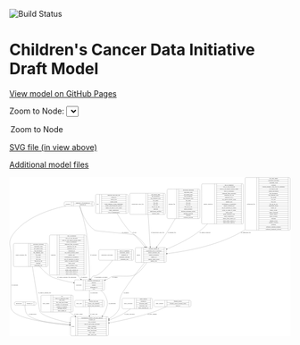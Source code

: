 <link rel='stylesheet' href="assets/style.css">
<link rel='stylesheet' href="https://unpkg.com/leaflet@1.5.1/dist/leaflet.css" integrity="sha512-xwE/Az9zrjBIphAcBb3F6JVqxf46+CDLwfLMHloNu6KEQCAWi6HcDUbeOfBIptF7tcCzusKFjFw2yuvEpDL9wQ==" crossorigin="">
<script type="text/javascript" src="https://code.jquery.com/jquery-3.2.1.min.js"></script>
<script type="text/javascript"  src="https://unpkg.com/leaflet@1.5.1/dist/leaflet.js"></script>
<script type="text/javascript" src="assets/actions.js"></script>

![Build Status](https://github.com/CBIIT/ccdi-model/actions/workflows/model-test-and-deploy.yml/badge.svg)

# Children's Cancer Data Initiative Draft Model

[View model on GitHub Pages](https://cbiit.github.io/ccdi-model/)



Zoom to Node: <select id="node_select">
  <option value="">Zoom to Node</option>
</select>
<div id="model"></div>

<p>
<a href="./model-desc/ccdi-model.svg">SVG file (in view above)</a>
<p>
<a href="./model-desc">Additional model files</a>
<div id='graph' style='display:off;'>
<svg width="3071pt" height="1735pt"
 viewBox="0.00 0.00 3070.68 1735.00" xmlns="http://www.w3.org/2000/svg" xmlns:xlink="http://www.w3.org/1999/xlink">
<g id="graph0" class="graph" transform="scale(1 1) rotate(0) translate(4 1731)">
<title>Perl</title>
<polygon fill="#ffffff" stroke="transparent" points="-4,4 -4,-1731 3066.6823,-1731 3066.6823,4 -4,4"/>
<!-- study -->
<g id="node1" class="node">
<title>study</title>
<path fill="none" stroke="#000000" d="M675.1823,-.5C675.1823,-.5 1065.1823,-.5 1065.1823,-.5 1071.1823,-.5 1077.1823,-6.5 1077.1823,-12.5 1077.1823,-12.5 1077.1823,-195.5 1077.1823,-195.5 1077.1823,-201.5 1071.1823,-207.5 1065.1823,-207.5 1065.1823,-207.5 675.1823,-207.5 675.1823,-207.5 669.1823,-207.5 663.1823,-201.5 663.1823,-195.5 663.1823,-195.5 663.1823,-12.5 663.1823,-12.5 663.1823,-6.5 669.1823,-.5 675.1823,-.5"/>
<text text-anchor="middle" x="691.1823" y="-100.3" font-family="Times,serif" font-size="14.00" fill="#000000">study</text>
<polyline fill="none" stroke="#000000" points="719.1823,-.5 719.1823,-207.5 "/>
<text text-anchor="middle" x="729.6823" y="-100.3" font-family="Times,serif" font-size="14.00" fill="#000000"> </text>
<polyline fill="none" stroke="#000000" points="740.1823,-.5 740.1823,-207.5 "/>
<text text-anchor="middle" x="898.1823" y="-192.3" font-family="Times,serif" font-size="14.00" fill="#000000">experimental_strategy_and_data_subtype</text>
<polyline fill="none" stroke="#000000" points="740.1823,-184.5 1056.1823,-184.5 "/>
<text text-anchor="middle" x="898.1823" y="-169.3" font-family="Times,serif" font-size="14.00" fill="#000000">external_url</text>
<polyline fill="none" stroke="#000000" points="740.1823,-161.5 1056.1823,-161.5 "/>
<text text-anchor="middle" x="898.1823" y="-146.3" font-family="Times,serif" font-size="14.00" fill="#000000">phs_accession</text>
<polyline fill="none" stroke="#000000" points="740.1823,-138.5 1056.1823,-138.5 "/>
<text text-anchor="middle" x="898.1823" y="-123.3" font-family="Times,serif" font-size="14.00" fill="#000000">size_of_data_being_uploaded</text>
<polyline fill="none" stroke="#000000" points="740.1823,-115.5 1056.1823,-115.5 "/>
<text text-anchor="middle" x="898.1823" y="-100.3" font-family="Times,serif" font-size="14.00" fill="#000000">study_acronym</text>
<polyline fill="none" stroke="#000000" points="740.1823,-92.5 1056.1823,-92.5 "/>
<text text-anchor="middle" x="898.1823" y="-77.3" font-family="Times,serif" font-size="14.00" fill="#000000">study_data_types</text>
<polyline fill="none" stroke="#000000" points="740.1823,-69.5 1056.1823,-69.5 "/>
<text text-anchor="middle" x="898.1823" y="-54.3" font-family="Times,serif" font-size="14.00" fill="#000000">study_description</text>
<polyline fill="none" stroke="#000000" points="740.1823,-46.5 1056.1823,-46.5 "/>
<text text-anchor="middle" x="898.1823" y="-31.3" font-family="Times,serif" font-size="14.00" fill="#000000">study_name</text>
<polyline fill="none" stroke="#000000" points="740.1823,-23.5 1056.1823,-23.5 "/>
<text text-anchor="middle" x="898.1823" y="-8.3" font-family="Times,serif" font-size="14.00" fill="#000000">study_short_title</text>
<polyline fill="none" stroke="#000000" points="1056.1823,-.5 1056.1823,-207.5 "/>
<text text-anchor="middle" x="1066.6823" y="-100.3" font-family="Times,serif" font-size="14.00" fill="#000000"> </text>
</g>
<!-- sample_diagnosis -->
<g id="node2" class="node">
<title>sample_diagnosis</title>
<path fill="none" stroke="#000000" d="M2106.6823,-1220.5C2106.6823,-1220.5 2539.6823,-1220.5 2539.6823,-1220.5 2545.6823,-1220.5 2551.6823,-1226.5 2551.6823,-1232.5 2551.6823,-1232.5 2551.6823,-1645.5 2551.6823,-1645.5 2551.6823,-1651.5 2545.6823,-1657.5 2539.6823,-1657.5 2539.6823,-1657.5 2106.6823,-1657.5 2106.6823,-1657.5 2100.6823,-1657.5 2094.6823,-1651.5 2094.6823,-1645.5 2094.6823,-1645.5 2094.6823,-1232.5 2094.6823,-1232.5 2094.6823,-1226.5 2100.6823,-1220.5 2106.6823,-1220.5"/>
<text text-anchor="middle" x="2166.1823" y="-1435.3" font-family="Times,serif" font-size="14.00" fill="#000000">sample_diagnosis</text>
<polyline fill="none" stroke="#000000" points="2237.6823,-1220.5 2237.6823,-1657.5 "/>
<text text-anchor="middle" x="2248.1823" y="-1435.3" font-family="Times,serif" font-size="14.00" fill="#000000"> </text>
<polyline fill="none" stroke="#000000" points="2258.6823,-1220.5 2258.6823,-1657.5 "/>
<text text-anchor="middle" x="2394.6823" y="-1642.3" font-family="Times,serif" font-size="14.00" fill="#000000">age_at_diagnosis</text>
<polyline fill="none" stroke="#000000" points="2258.6823,-1634.5 2530.6823,-1634.5 "/>
<text text-anchor="middle" x="2394.6823" y="-1619.3" font-family="Times,serif" font-size="14.00" fill="#000000">days_to_last_followup</text>
<polyline fill="none" stroke="#000000" points="2258.6823,-1611.5 2530.6823,-1611.5 "/>
<text text-anchor="middle" x="2394.6823" y="-1596.3" font-family="Times,serif" font-size="14.00" fill="#000000">days_to_last_known_disease_status</text>
<polyline fill="none" stroke="#000000" points="2258.6823,-1588.5 2530.6823,-1588.5 "/>
<text text-anchor="middle" x="2394.6823" y="-1573.3" font-family="Times,serif" font-size="14.00" fill="#000000">days_to_recurrence</text>
<polyline fill="none" stroke="#000000" points="2258.6823,-1565.5 2530.6823,-1565.5 "/>
<text text-anchor="middle" x="2394.6823" y="-1550.3" font-family="Times,serif" font-size="14.00" fill="#000000">diagnosis_finer_resolution</text>
<polyline fill="none" stroke="#000000" points="2258.6823,-1542.5 2530.6823,-1542.5 "/>
<text text-anchor="middle" x="2394.6823" y="-1527.3" font-family="Times,serif" font-size="14.00" fill="#000000">diagnosis_icd_cm</text>
<polyline fill="none" stroke="#000000" points="2258.6823,-1519.5 2530.6823,-1519.5 "/>
<text text-anchor="middle" x="2394.6823" y="-1504.3" font-family="Times,serif" font-size="14.00" fill="#000000">diagnosis_icd_o</text>
<polyline fill="none" stroke="#000000" points="2258.6823,-1496.5 2530.6823,-1496.5 "/>
<text text-anchor="middle" x="2394.6823" y="-1481.3" font-family="Times,serif" font-size="14.00" fill="#000000">last_known_disease_status</text>
<polyline fill="none" stroke="#000000" points="2258.6823,-1473.5 2530.6823,-1473.5 "/>
<text text-anchor="middle" x="2394.6823" y="-1458.3" font-family="Times,serif" font-size="14.00" fill="#000000">primary_site</text>
<polyline fill="none" stroke="#000000" points="2258.6823,-1450.5 2530.6823,-1450.5 "/>
<text text-anchor="middle" x="2394.6823" y="-1435.3" font-family="Times,serif" font-size="14.00" fill="#000000">progression_or_recurrence</text>
<polyline fill="none" stroke="#000000" points="2258.6823,-1427.5 2530.6823,-1427.5 "/>
<text text-anchor="middle" x="2394.6823" y="-1412.3" font-family="Times,serif" font-size="14.00" fill="#000000">sample_diagnosis_id</text>
<polyline fill="none" stroke="#000000" points="2258.6823,-1404.5 2530.6823,-1404.5 "/>
<text text-anchor="middle" x="2394.6823" y="-1389.3" font-family="Times,serif" font-size="14.00" fill="#000000">site_of_resection_or_biopsy</text>
<polyline fill="none" stroke="#000000" points="2258.6823,-1381.5 2530.6823,-1381.5 "/>
<text text-anchor="middle" x="2394.6823" y="-1366.3" font-family="Times,serif" font-size="14.00" fill="#000000">tissue_or_organ_of_origin</text>
<polyline fill="none" stroke="#000000" points="2258.6823,-1358.5 2530.6823,-1358.5 "/>
<text text-anchor="middle" x="2394.6823" y="-1343.3" font-family="Times,serif" font-size="14.00" fill="#000000">tumor_grade</text>
<polyline fill="none" stroke="#000000" points="2258.6823,-1335.5 2530.6823,-1335.5 "/>
<text text-anchor="middle" x="2394.6823" y="-1320.3" font-family="Times,serif" font-size="14.00" fill="#000000">tumor_incidence_type</text>
<polyline fill="none" stroke="#000000" points="2258.6823,-1312.5 2530.6823,-1312.5 "/>
<text text-anchor="middle" x="2394.6823" y="-1297.3" font-family="Times,serif" font-size="14.00" fill="#000000">tumor_morphology</text>
<polyline fill="none" stroke="#000000" points="2258.6823,-1289.5 2530.6823,-1289.5 "/>
<text text-anchor="middle" x="2394.6823" y="-1274.3" font-family="Times,serif" font-size="14.00" fill="#000000">tumor_stage_clinical_m</text>
<polyline fill="none" stroke="#000000" points="2258.6823,-1266.5 2530.6823,-1266.5 "/>
<text text-anchor="middle" x="2394.6823" y="-1251.3" font-family="Times,serif" font-size="14.00" fill="#000000">tumor_stage_clinical_n</text>
<polyline fill="none" stroke="#000000" points="2258.6823,-1243.5 2530.6823,-1243.5 "/>
<text text-anchor="middle" x="2394.6823" y="-1228.3" font-family="Times,serif" font-size="14.00" fill="#000000">tumor_stage_clinical_t</text>
<polyline fill="none" stroke="#000000" points="2530.6823,-1220.5 2530.6823,-1657.5 "/>
<text text-anchor="middle" x="2541.1823" y="-1435.3" font-family="Times,serif" font-size="14.00" fill="#000000"> </text>
</g>
<!-- sample -->
<g id="node12" class="node">
<title>sample</title>
<path fill="none" stroke="#000000" d="M1382.1823,-800.5C1382.1823,-800.5 1696.1823,-800.5 1696.1823,-800.5 1702.1823,-800.5 1708.1823,-806.5 1708.1823,-812.5 1708.1823,-812.5 1708.1823,-949.5 1708.1823,-949.5 1708.1823,-955.5 1702.1823,-961.5 1696.1823,-961.5 1696.1823,-961.5 1382.1823,-961.5 1382.1823,-961.5 1376.1823,-961.5 1370.1823,-955.5 1370.1823,-949.5 1370.1823,-949.5 1370.1823,-812.5 1370.1823,-812.5 1370.1823,-806.5 1376.1823,-800.5 1382.1823,-800.5"/>
<text text-anchor="middle" x="1404.1823" y="-877.3" font-family="Times,serif" font-size="14.00" fill="#000000">sample</text>
<polyline fill="none" stroke="#000000" points="1438.1823,-800.5 1438.1823,-961.5 "/>
<text text-anchor="middle" x="1448.6823" y="-877.3" font-family="Times,serif" font-size="14.00" fill="#000000"> </text>
<polyline fill="none" stroke="#000000" points="1459.1823,-800.5 1459.1823,-961.5 "/>
<text text-anchor="middle" x="1573.1823" y="-946.3" font-family="Times,serif" font-size="14.00" fill="#000000">alternate_sample_id</text>
<polyline fill="none" stroke="#000000" points="1459.1823,-938.5 1687.1823,-938.5 "/>
<text text-anchor="middle" x="1573.1823" y="-923.3" font-family="Times,serif" font-size="14.00" fill="#000000">participant_age_at_collection</text>
<polyline fill="none" stroke="#000000" points="1459.1823,-915.5 1687.1823,-915.5 "/>
<text text-anchor="middle" x="1573.1823" y="-900.3" font-family="Times,serif" font-size="14.00" fill="#000000">sample_anatomic_site</text>
<polyline fill="none" stroke="#000000" points="1459.1823,-892.5 1687.1823,-892.5 "/>
<text text-anchor="middle" x="1573.1823" y="-877.3" font-family="Times,serif" font-size="14.00" fill="#000000">sample_description</text>
<polyline fill="none" stroke="#000000" points="1459.1823,-869.5 1687.1823,-869.5 "/>
<text text-anchor="middle" x="1573.1823" y="-854.3" font-family="Times,serif" font-size="14.00" fill="#000000">sample_id</text>
<polyline fill="none" stroke="#000000" points="1459.1823,-846.5 1687.1823,-846.5 "/>
<text text-anchor="middle" x="1573.1823" y="-831.3" font-family="Times,serif" font-size="14.00" fill="#000000">sample_tumor_status</text>
<polyline fill="none" stroke="#000000" points="1459.1823,-823.5 1687.1823,-823.5 "/>
<text text-anchor="middle" x="1573.1823" y="-808.3" font-family="Times,serif" font-size="14.00" fill="#000000">sample_type</text>
<polyline fill="none" stroke="#000000" points="1687.1823,-800.5 1687.1823,-961.5 "/>
<text text-anchor="middle" x="1697.6823" y="-877.3" font-family="Times,serif" font-size="14.00" fill="#000000"> </text>
</g>
<!-- sample_diagnosis&#45;&gt;sample -->
<g id="edge2" class="edge">
<title>sample_diagnosis&#45;&gt;sample</title>
<path fill="none" stroke="#000000" d="M2159.649,-1220.2404C2136.165,-1195.3181 2111.1175,-1171.5349 2085.1823,-1151 1974.2013,-1063.1278 1829.9953,-993.328 1717.6555,-946.7268"/>
<polygon fill="#000000" stroke="#000000" points="1718.8372,-943.4282 1708.258,-942.8517 1716.1686,-949.8996 1718.8372,-943.4282"/>
<text text-anchor="middle" x="2132.1823" y="-1121.8" font-family="Times,serif" font-size="14.00" fill="#000000">of_sample_diagnosis</text>
</g>
<!-- sequencing_file -->
<g id="node3" class="node">
<title>sequencing_file</title>
<path fill="none" stroke="#000000" d="M2581.6823,-1151.5C2581.6823,-1151.5 3050.6823,-1151.5 3050.6823,-1151.5 3056.6823,-1151.5 3062.6823,-1157.5 3062.6823,-1163.5 3062.6823,-1163.5 3062.6823,-1714.5 3062.6823,-1714.5 3062.6823,-1720.5 3056.6823,-1726.5 3050.6823,-1726.5 3050.6823,-1726.5 2581.6823,-1726.5 2581.6823,-1726.5 2575.6823,-1726.5 2569.6823,-1720.5 2569.6823,-1714.5 2569.6823,-1714.5 2569.6823,-1163.5 2569.6823,-1163.5 2569.6823,-1157.5 2575.6823,-1151.5 2581.6823,-1151.5"/>
<text text-anchor="middle" x="2633.6823" y="-1435.3" font-family="Times,serif" font-size="14.00" fill="#000000">sequencing_file</text>
<polyline fill="none" stroke="#000000" points="2697.6823,-1151.5 2697.6823,-1726.5 "/>
<text text-anchor="middle" x="2708.1823" y="-1435.3" font-family="Times,serif" font-size="14.00" fill="#000000"> </text>
<polyline fill="none" stroke="#000000" points="2718.6823,-1151.5 2718.6823,-1726.5 "/>
<text text-anchor="middle" x="2880.1823" y="-1711.3" font-family="Times,serif" font-size="14.00" fill="#000000">avg_read_length</text>
<polyline fill="none" stroke="#000000" points="2718.6823,-1703.5 3041.6823,-1703.5 "/>
<text text-anchor="middle" x="2880.1823" y="-1688.3" font-family="Times,serif" font-size="14.00" fill="#000000">checksum_algorithm</text>
<polyline fill="none" stroke="#000000" points="2718.6823,-1680.5 3041.6823,-1680.5 "/>
<text text-anchor="middle" x="2880.1823" y="-1665.3" font-family="Times,serif" font-size="14.00" fill="#000000">checksum_value</text>
<polyline fill="none" stroke="#000000" points="2718.6823,-1657.5 3041.6823,-1657.5 "/>
<text text-anchor="middle" x="2880.1823" y="-1642.3" font-family="Times,serif" font-size="14.00" fill="#000000">coverage</text>
<polyline fill="none" stroke="#000000" points="2718.6823,-1634.5 3041.6823,-1634.5 "/>
<text text-anchor="middle" x="2880.1823" y="-1619.3" font-family="Times,serif" font-size="14.00" fill="#000000">custom_assembly_fasta_file_for_alignment</text>
<polyline fill="none" stroke="#000000" points="2718.6823,-1611.5 3041.6823,-1611.5 "/>
<text text-anchor="middle" x="2880.1823" y="-1596.3" font-family="Times,serif" font-size="14.00" fill="#000000">dcf_indexd_guid</text>
<polyline fill="none" stroke="#000000" points="2718.6823,-1588.5 3041.6823,-1588.5 "/>
<text text-anchor="middle" x="2880.1823" y="-1573.3" font-family="Times,serif" font-size="14.00" fill="#000000">design_description</text>
<polyline fill="none" stroke="#000000" points="2718.6823,-1565.5 3041.6823,-1565.5 "/>
<text text-anchor="middle" x="2880.1823" y="-1550.3" font-family="Times,serif" font-size="14.00" fill="#000000">file_description</text>
<polyline fill="none" stroke="#000000" points="2718.6823,-1542.5 3041.6823,-1542.5 "/>
<text text-anchor="middle" x="2880.1823" y="-1527.3" font-family="Times,serif" font-size="14.00" fill="#000000">file_mapping_level</text>
<polyline fill="none" stroke="#000000" points="2718.6823,-1519.5 3041.6823,-1519.5 "/>
<text text-anchor="middle" x="2880.1823" y="-1504.3" font-family="Times,serif" font-size="14.00" fill="#000000">file_name</text>
<polyline fill="none" stroke="#000000" points="2718.6823,-1496.5 3041.6823,-1496.5 "/>
<text text-anchor="middle" x="2880.1823" y="-1481.3" font-family="Times,serif" font-size="14.00" fill="#000000">file_size</text>
<polyline fill="none" stroke="#000000" points="2718.6823,-1473.5 3041.6823,-1473.5 "/>
<text text-anchor="middle" x="2880.1823" y="-1458.3" font-family="Times,serif" font-size="14.00" fill="#000000">file_type</text>
<polyline fill="none" stroke="#000000" points="2718.6823,-1450.5 3041.6823,-1450.5 "/>
<text text-anchor="middle" x="2880.1823" y="-1435.3" font-family="Times,serif" font-size="14.00" fill="#000000">file_url_in_cds</text>
<polyline fill="none" stroke="#000000" points="2718.6823,-1427.5 3041.6823,-1427.5 "/>
<text text-anchor="middle" x="2880.1823" y="-1412.3" font-family="Times,serif" font-size="14.00" fill="#000000">instrument_model</text>
<polyline fill="none" stroke="#000000" points="2718.6823,-1404.5 3041.6823,-1404.5 "/>
<text text-anchor="middle" x="2880.1823" y="-1389.3" font-family="Times,serif" font-size="14.00" fill="#000000">library_id</text>
<polyline fill="none" stroke="#000000" points="2718.6823,-1381.5 3041.6823,-1381.5 "/>
<text text-anchor="middle" x="2880.1823" y="-1366.3" font-family="Times,serif" font-size="14.00" fill="#000000">library_layout</text>
<polyline fill="none" stroke="#000000" points="2718.6823,-1358.5 3041.6823,-1358.5 "/>
<text text-anchor="middle" x="2880.1823" y="-1343.3" font-family="Times,serif" font-size="14.00" fill="#000000">library_selection</text>
<polyline fill="none" stroke="#000000" points="2718.6823,-1335.5 3041.6823,-1335.5 "/>
<text text-anchor="middle" x="2880.1823" y="-1320.3" font-family="Times,serif" font-size="14.00" fill="#000000">library_source</text>
<polyline fill="none" stroke="#000000" points="2718.6823,-1312.5 3041.6823,-1312.5 "/>
<text text-anchor="middle" x="2880.1823" y="-1297.3" font-family="Times,serif" font-size="14.00" fill="#000000">library_strategy</text>
<polyline fill="none" stroke="#000000" points="2718.6823,-1289.5 3041.6823,-1289.5 "/>
<text text-anchor="middle" x="2880.1823" y="-1274.3" font-family="Times,serif" font-size="14.00" fill="#000000">md5sum</text>
<polyline fill="none" stroke="#000000" points="2718.6823,-1266.5 3041.6823,-1266.5 "/>
<text text-anchor="middle" x="2880.1823" y="-1251.3" font-family="Times,serif" font-size="14.00" fill="#000000">number_of_bp</text>
<polyline fill="none" stroke="#000000" points="2718.6823,-1243.5 3041.6823,-1243.5 "/>
<text text-anchor="middle" x="2880.1823" y="-1228.3" font-family="Times,serif" font-size="14.00" fill="#000000">number_of_reads</text>
<polyline fill="none" stroke="#000000" points="2718.6823,-1220.5 3041.6823,-1220.5 "/>
<text text-anchor="middle" x="2880.1823" y="-1205.3" font-family="Times,serif" font-size="14.00" fill="#000000">platform</text>
<polyline fill="none" stroke="#000000" points="2718.6823,-1197.5 3041.6823,-1197.5 "/>
<text text-anchor="middle" x="2880.1823" y="-1182.3" font-family="Times,serif" font-size="14.00" fill="#000000">reference_genome_assembly</text>
<polyline fill="none" stroke="#000000" points="2718.6823,-1174.5 3041.6823,-1174.5 "/>
<text text-anchor="middle" x="2880.1823" y="-1159.3" font-family="Times,serif" font-size="14.00" fill="#000000">sequence_alignment_software</text>
<polyline fill="none" stroke="#000000" points="3041.6823,-1151.5 3041.6823,-1726.5 "/>
<text text-anchor="middle" x="3052.1823" y="-1435.3" font-family="Times,serif" font-size="14.00" fill="#000000"> </text>
</g>
<!-- sequencing_file&#45;&gt;sample -->
<g id="edge5" class="edge">
<title>sequencing_file&#45;&gt;sample</title>
<path fill="none" stroke="#000000" d="M2569.669,-1156.3767C2566.8543,-1154.5446 2564.0252,-1152.7516 2561.1823,-1151 2295.8744,-987.5371 1932.8782,-922.1331 1718.5134,-896.6212"/>
<polygon fill="#000000" stroke="#000000" points="1718.7588,-893.1261 1708.4189,-895.4363 1717.9426,-900.0783 1718.7588,-893.1261"/>
<text text-anchor="middle" x="2577.6823" y="-1121.8" font-family="Times,serif" font-size="14.00" fill="#000000">of_sequencing_file</text>
</g>
<!-- diagnosis -->
<g id="node4" class="node">
<title>diagnosis</title>
<path fill="none" stroke="#000000" d="M446.1823,-662.5C446.1823,-662.5 820.1823,-662.5 820.1823,-662.5 826.1823,-662.5 832.1823,-668.5 832.1823,-674.5 832.1823,-674.5 832.1823,-1087.5 832.1823,-1087.5 832.1823,-1093.5 826.1823,-1099.5 820.1823,-1099.5 820.1823,-1099.5 446.1823,-1099.5 446.1823,-1099.5 440.1823,-1099.5 434.1823,-1093.5 434.1823,-1087.5 434.1823,-1087.5 434.1823,-674.5 434.1823,-674.5 434.1823,-668.5 440.1823,-662.5 446.1823,-662.5"/>
<text text-anchor="middle" x="476.1823" y="-877.3" font-family="Times,serif" font-size="14.00" fill="#000000">diagnosis</text>
<polyline fill="none" stroke="#000000" points="518.1823,-662.5 518.1823,-1099.5 "/>
<text text-anchor="middle" x="528.6823" y="-877.3" font-family="Times,serif" font-size="14.00" fill="#000000"> </text>
<polyline fill="none" stroke="#000000" points="539.1823,-662.5 539.1823,-1099.5 "/>
<text text-anchor="middle" x="675.1823" y="-1084.3" font-family="Times,serif" font-size="14.00" fill="#000000">age_at_diagnosis</text>
<polyline fill="none" stroke="#000000" points="539.1823,-1076.5 811.1823,-1076.5 "/>
<text text-anchor="middle" x="675.1823" y="-1061.3" font-family="Times,serif" font-size="14.00" fill="#000000">days_to_last_followup</text>
<polyline fill="none" stroke="#000000" points="539.1823,-1053.5 811.1823,-1053.5 "/>
<text text-anchor="middle" x="675.1823" y="-1038.3" font-family="Times,serif" font-size="14.00" fill="#000000">days_to_last_known_disease_status</text>
<polyline fill="none" stroke="#000000" points="539.1823,-1030.5 811.1823,-1030.5 "/>
<text text-anchor="middle" x="675.1823" y="-1015.3" font-family="Times,serif" font-size="14.00" fill="#000000">days_to_recurrence</text>
<polyline fill="none" stroke="#000000" points="539.1823,-1007.5 811.1823,-1007.5 "/>
<text text-anchor="middle" x="675.1823" y="-992.3" font-family="Times,serif" font-size="14.00" fill="#000000">diagnosis_finer_resolution</text>
<polyline fill="none" stroke="#000000" points="539.1823,-984.5 811.1823,-984.5 "/>
<text text-anchor="middle" x="675.1823" y="-969.3" font-family="Times,serif" font-size="14.00" fill="#000000">diagnosis_icd_cm</text>
<polyline fill="none" stroke="#000000" points="539.1823,-961.5 811.1823,-961.5 "/>
<text text-anchor="middle" x="675.1823" y="-946.3" font-family="Times,serif" font-size="14.00" fill="#000000">diagnosis_icd_o</text>
<polyline fill="none" stroke="#000000" points="539.1823,-938.5 811.1823,-938.5 "/>
<text text-anchor="middle" x="675.1823" y="-923.3" font-family="Times,serif" font-size="14.00" fill="#000000">diagnosis_id</text>
<polyline fill="none" stroke="#000000" points="539.1823,-915.5 811.1823,-915.5 "/>
<text text-anchor="middle" x="675.1823" y="-900.3" font-family="Times,serif" font-size="14.00" fill="#000000">last_known_disease_status</text>
<polyline fill="none" stroke="#000000" points="539.1823,-892.5 811.1823,-892.5 "/>
<text text-anchor="middle" x="675.1823" y="-877.3" font-family="Times,serif" font-size="14.00" fill="#000000">primary_site</text>
<polyline fill="none" stroke="#000000" points="539.1823,-869.5 811.1823,-869.5 "/>
<text text-anchor="middle" x="675.1823" y="-854.3" font-family="Times,serif" font-size="14.00" fill="#000000">progression_or_recurrence</text>
<polyline fill="none" stroke="#000000" points="539.1823,-846.5 811.1823,-846.5 "/>
<text text-anchor="middle" x="675.1823" y="-831.3" font-family="Times,serif" font-size="14.00" fill="#000000">site_of_resection_or_biopsy</text>
<polyline fill="none" stroke="#000000" points="539.1823,-823.5 811.1823,-823.5 "/>
<text text-anchor="middle" x="675.1823" y="-808.3" font-family="Times,serif" font-size="14.00" fill="#000000">tissue_or_organ_of_origin</text>
<polyline fill="none" stroke="#000000" points="539.1823,-800.5 811.1823,-800.5 "/>
<text text-anchor="middle" x="675.1823" y="-785.3" font-family="Times,serif" font-size="14.00" fill="#000000">tumor_grade</text>
<polyline fill="none" stroke="#000000" points="539.1823,-777.5 811.1823,-777.5 "/>
<text text-anchor="middle" x="675.1823" y="-762.3" font-family="Times,serif" font-size="14.00" fill="#000000">tumor_incidence_type</text>
<polyline fill="none" stroke="#000000" points="539.1823,-754.5 811.1823,-754.5 "/>
<text text-anchor="middle" x="675.1823" y="-739.3" font-family="Times,serif" font-size="14.00" fill="#000000">tumor_morphology</text>
<polyline fill="none" stroke="#000000" points="539.1823,-731.5 811.1823,-731.5 "/>
<text text-anchor="middle" x="675.1823" y="-716.3" font-family="Times,serif" font-size="14.00" fill="#000000">tumor_stage_clinical_m</text>
<polyline fill="none" stroke="#000000" points="539.1823,-708.5 811.1823,-708.5 "/>
<text text-anchor="middle" x="675.1823" y="-693.3" font-family="Times,serif" font-size="14.00" fill="#000000">tumor_stage_clinical_n</text>
<polyline fill="none" stroke="#000000" points="539.1823,-685.5 811.1823,-685.5 "/>
<text text-anchor="middle" x="675.1823" y="-670.3" font-family="Times,serif" font-size="14.00" fill="#000000">tumor_stage_clinical_t</text>
<polyline fill="none" stroke="#000000" points="811.1823,-662.5 811.1823,-1099.5 "/>
<text text-anchor="middle" x="821.6823" y="-877.3" font-family="Times,serif" font-size="14.00" fill="#000000"> </text>
</g>
<!-- participant -->
<g id="node11" class="node">
<title>participant</title>
<path fill="none" stroke="#000000" d="M718.1823,-495.5C718.1823,-495.5 1022.1823,-495.5 1022.1823,-495.5 1028.1823,-495.5 1034.1823,-501.5 1034.1823,-507.5 1034.1823,-507.5 1034.1823,-598.5 1034.1823,-598.5 1034.1823,-604.5 1028.1823,-610.5 1022.1823,-610.5 1022.1823,-610.5 718.1823,-610.5 718.1823,-610.5 712.1823,-610.5 706.1823,-604.5 706.1823,-598.5 706.1823,-598.5 706.1823,-507.5 706.1823,-507.5 706.1823,-501.5 712.1823,-495.5 718.1823,-495.5"/>
<text text-anchor="middle" x="754.1823" y="-549.3" font-family="Times,serif" font-size="14.00" fill="#000000">participant</text>
<polyline fill="none" stroke="#000000" points="802.1823,-495.5 802.1823,-610.5 "/>
<text text-anchor="middle" x="812.6823" y="-549.3" font-family="Times,serif" font-size="14.00" fill="#000000"> </text>
<polyline fill="none" stroke="#000000" points="823.1823,-495.5 823.1823,-610.5 "/>
<text text-anchor="middle" x="918.1823" y="-595.3" font-family="Times,serif" font-size="14.00" fill="#000000">alternate_participant_id</text>
<polyline fill="none" stroke="#000000" points="823.1823,-587.5 1013.1823,-587.5 "/>
<text text-anchor="middle" x="918.1823" y="-572.3" font-family="Times,serif" font-size="14.00" fill="#000000">ethnicity</text>
<polyline fill="none" stroke="#000000" points="823.1823,-564.5 1013.1823,-564.5 "/>
<text text-anchor="middle" x="918.1823" y="-549.3" font-family="Times,serif" font-size="14.00" fill="#000000">gender</text>
<polyline fill="none" stroke="#000000" points="823.1823,-541.5 1013.1823,-541.5 "/>
<text text-anchor="middle" x="918.1823" y="-526.3" font-family="Times,serif" font-size="14.00" fill="#000000">participant_id</text>
<polyline fill="none" stroke="#000000" points="823.1823,-518.5 1013.1823,-518.5 "/>
<text text-anchor="middle" x="918.1823" y="-503.3" font-family="Times,serif" font-size="14.00" fill="#000000">race</text>
<polyline fill="none" stroke="#000000" points="1013.1823,-495.5 1013.1823,-610.5 "/>
<text text-anchor="middle" x="1023.6823" y="-549.3" font-family="Times,serif" font-size="14.00" fill="#000000"> </text>
</g>
<!-- diagnosis&#45;&gt;participant -->
<g id="edge21" class="edge">
<title>diagnosis&#45;&gt;participant</title>
<path fill="none" stroke="#000000" d="M739.2557,-662.2675C747.4836,-650.6405 756.1327,-639.4566 765.1823,-629 768.5475,-625.1116 772.1485,-621.3119 775.9165,-617.6159"/>
<polygon fill="#000000" stroke="#000000" points="778.4531,-620.0353 783.3502,-610.6402 773.6631,-614.9308 778.4531,-620.0353"/>
<text text-anchor="middle" x="809.6823" y="-632.8" font-family="Times,serif" font-size="14.00" fill="#000000">of_diagnosis</text>
</g>
<!-- pdx -->
<g id="node5" class="node">
<title>pdx</title>
<path fill="none" stroke="#000000" d="M949.6823,-1335.5C949.6823,-1335.5 1278.6823,-1335.5 1278.6823,-1335.5 1284.6823,-1335.5 1290.6823,-1341.5 1290.6823,-1347.5 1290.6823,-1347.5 1290.6823,-1530.5 1290.6823,-1530.5 1290.6823,-1536.5 1284.6823,-1542.5 1278.6823,-1542.5 1278.6823,-1542.5 949.6823,-1542.5 949.6823,-1542.5 943.6823,-1542.5 937.6823,-1536.5 937.6823,-1530.5 937.6823,-1530.5 937.6823,-1347.5 937.6823,-1347.5 937.6823,-1341.5 943.6823,-1335.5 949.6823,-1335.5"/>
<text text-anchor="middle" x="959.1823" y="-1435.3" font-family="Times,serif" font-size="14.00" fill="#000000">pdx</text>
<polyline fill="none" stroke="#000000" points="980.6823,-1335.5 980.6823,-1542.5 "/>
<text text-anchor="middle" x="991.1823" y="-1435.3" font-family="Times,serif" font-size="14.00" fill="#000000"> </text>
<polyline fill="none" stroke="#000000" points="1001.6823,-1335.5 1001.6823,-1542.5 "/>
<text text-anchor="middle" x="1135.6823" y="-1527.3" font-family="Times,serif" font-size="14.00" fill="#000000">injection_type_and_site</text>
<polyline fill="none" stroke="#000000" points="1001.6823,-1519.5 1269.6823,-1519.5 "/>
<text text-anchor="middle" x="1135.6823" y="-1504.3" font-family="Times,serif" font-size="14.00" fill="#000000">model_id</text>
<polyline fill="none" stroke="#000000" points="1001.6823,-1496.5 1269.6823,-1496.5 "/>
<text text-anchor="middle" x="1135.6823" y="-1481.3" font-family="Times,serif" font-size="14.00" fill="#000000">model_type</text>
<polyline fill="none" stroke="#000000" points="1001.6823,-1473.5 1269.6823,-1473.5 "/>
<text text-anchor="middle" x="1135.6823" y="-1458.3" font-family="Times,serif" font-size="14.00" fill="#000000">mouse_strain</text>
<polyline fill="none" stroke="#000000" points="1001.6823,-1450.5 1269.6823,-1450.5 "/>
<text text-anchor="middle" x="1135.6823" y="-1435.3" font-family="Times,serif" font-size="14.00" fill="#000000">strain_immune_system_humanized</text>
<polyline fill="none" stroke="#000000" points="1001.6823,-1427.5 1269.6823,-1427.5 "/>
<text text-anchor="middle" x="1135.6823" y="-1412.3" font-family="Times,serif" font-size="14.00" fill="#000000">tumor_characterization_method</text>
<polyline fill="none" stroke="#000000" points="1001.6823,-1404.5 1269.6823,-1404.5 "/>
<text text-anchor="middle" x="1135.6823" y="-1389.3" font-family="Times,serif" font-size="14.00" fill="#000000">tumor_not_mus_or_ebv_origin</text>
<polyline fill="none" stroke="#000000" points="1001.6823,-1381.5 1269.6823,-1381.5 "/>
<text text-anchor="middle" x="1135.6823" y="-1366.3" font-family="Times,serif" font-size="14.00" fill="#000000">tumor_preparation</text>
<polyline fill="none" stroke="#000000" points="1001.6823,-1358.5 1269.6823,-1358.5 "/>
<text text-anchor="middle" x="1135.6823" y="-1343.3" font-family="Times,serif" font-size="14.00" fill="#000000">type_of_humanization</text>
<polyline fill="none" stroke="#000000" points="1269.6823,-1335.5 1269.6823,-1542.5 "/>
<text text-anchor="middle" x="1280.1823" y="-1435.3" font-family="Times,serif" font-size="14.00" fill="#000000"> </text>
</g>
<!-- pdx&#45;&gt;sample -->
<g id="edge10" class="edge">
<title>pdx&#45;&gt;sample</title>
<path fill="none" stroke="#000000" d="M1170.7327,-1335.4336C1204.4925,-1278.1132 1250.4102,-1207.2988 1300.1823,-1151 1323.5884,-1124.5246 1336.3682,-1125.1605 1361.1823,-1100 1401.0159,-1059.6105 1441.228,-1010.9588 1473.3284,-969.78"/>
<polygon fill="#000000" stroke="#000000" points="1476.2727,-971.6948 1479.6378,-961.6486 1470.7422,-967.4036 1476.2727,-971.6948"/>
<text text-anchor="middle" x="1362.1823" y="-1121.8" font-family="Times,serif" font-size="14.00" fill="#000000">of_pdx</text>
</g>
<!-- synonym -->
<g id="node6" class="node">
<title>synonym</title>
<path fill="none" stroke="#000000" d="M606.6823,-1416C606.6823,-1416 907.6823,-1416 907.6823,-1416 913.6823,-1416 919.6823,-1422 919.6823,-1428 919.6823,-1428 919.6823,-1450 919.6823,-1450 919.6823,-1456 913.6823,-1462 907.6823,-1462 907.6823,-1462 606.6823,-1462 606.6823,-1462 600.6823,-1462 594.6823,-1456 594.6823,-1450 594.6823,-1450 594.6823,-1428 594.6823,-1428 594.6823,-1422 600.6823,-1416 606.6823,-1416"/>
<text text-anchor="middle" x="634.6823" y="-1435.3" font-family="Times,serif" font-size="14.00" fill="#000000">synonym</text>
<polyline fill="none" stroke="#000000" points="674.6823,-1416 674.6823,-1462 "/>
<text text-anchor="middle" x="685.1823" y="-1435.3" font-family="Times,serif" font-size="14.00" fill="#000000"> </text>
<polyline fill="none" stroke="#000000" points="695.6823,-1416 695.6823,-1462 "/>
<text text-anchor="middle" x="797.1823" y="-1446.8" font-family="Times,serif" font-size="14.00" fill="#000000">repository_of_synonym_id</text>
<polyline fill="none" stroke="#000000" points="695.6823,-1439 898.6823,-1439 "/>
<text text-anchor="middle" x="797.1823" y="-1423.8" font-family="Times,serif" font-size="14.00" fill="#000000">synonym_id</text>
<polyline fill="none" stroke="#000000" points="898.6823,-1416 898.6823,-1462 "/>
<text text-anchor="middle" x="909.1823" y="-1435.3" font-family="Times,serif" font-size="14.00" fill="#000000"> </text>
</g>
<!-- synonym&#45;&gt;study -->
<g id="edge15" class="edge">
<title>synonym&#45;&gt;study</title>
<path fill="none" stroke="#000000" d="M614.1856,-1415.9373C444.4133,-1380.3293 167.1987,-1294.5094 31.1823,-1100 -24.8056,-1019.9348 12.1823,-978.699 12.1823,-881 12.1823,-881 12.1823,-881 12.1823,-351.5 12.1823,-308.2808 10.3696,-288.255 42.1823,-259 129.4064,-178.7885 437.9915,-138.0173 652.7345,-118.8953"/>
<polygon fill="#000000" stroke="#000000" points="653.2339,-122.3649 662.8882,-118.001 652.6197,-115.3919 653.2339,-122.3649"/>
<text text-anchor="middle" x="54.6823" y="-549.3" font-family="Times,serif" font-size="14.00" fill="#000000">of_synonym</text>
</g>
<!-- synonym&#45;&gt;participant -->
<g id="edge13" class="edge">
<title>synonym&#45;&gt;participant</title>
<path fill="none" stroke="#000000" d="M764.5341,-1415.8796C781.4734,-1361.4772 823.1743,-1220.8432 841.1823,-1100 866.6847,-928.8659 870.5856,-724.6914 870.7084,-620.8816"/>
<polygon fill="#000000" stroke="#000000" points="874.2083,-620.8501 870.7087,-610.8499 867.2083,-620.8498 874.2083,-620.8501"/>
<text text-anchor="middle" x="913.6823" y="-877.3" font-family="Times,serif" font-size="14.00" fill="#000000">of_synonym</text>
</g>
<!-- synonym&#45;&gt;sample -->
<g id="edge14" class="edge">
<title>synonym&#45;&gt;sample</title>
<path fill="none" stroke="#000000" d="M763.2875,-1415.7643C779.4262,-1359.428 828.9491,-1215.4647 928.1823,-1151 948.4944,-1137.8047 1339.958,-1111.6715 1361.1823,-1100 1415.2397,-1070.2732 1459.1818,-1016.8093 1489.8818,-970.1497"/>
<polygon fill="#000000" stroke="#000000" points="1492.9686,-971.8216 1495.4595,-961.5238 1487.0904,-968.0207 1492.9686,-971.8216"/>
<text text-anchor="middle" x="1259.6823" y="-1121.8" font-family="Times,serif" font-size="14.00" fill="#000000">of_synonym</text>
</g>
<!-- publication -->
<g id="node7" class="node">
<title>publication</title>
<path fill="none" stroke="#000000" d="M63.1823,-333.5C63.1823,-333.5 273.1823,-333.5 273.1823,-333.5 279.1823,-333.5 285.1823,-339.5 285.1823,-345.5 285.1823,-345.5 285.1823,-357.5 285.1823,-357.5 285.1823,-363.5 279.1823,-369.5 273.1823,-369.5 273.1823,-369.5 63.1823,-369.5 63.1823,-369.5 57.1823,-369.5 51.1823,-363.5 51.1823,-357.5 51.1823,-357.5 51.1823,-345.5 51.1823,-345.5 51.1823,-339.5 57.1823,-333.5 63.1823,-333.5"/>
<text text-anchor="middle" x="99.6823" y="-347.8" font-family="Times,serif" font-size="14.00" fill="#000000">publication</text>
<polyline fill="none" stroke="#000000" points="148.1823,-333.5 148.1823,-369.5 "/>
<text text-anchor="middle" x="158.6823" y="-347.8" font-family="Times,serif" font-size="14.00" fill="#000000"> </text>
<polyline fill="none" stroke="#000000" points="169.1823,-333.5 169.1823,-369.5 "/>
<text text-anchor="middle" x="216.6823" y="-347.8" font-family="Times,serif" font-size="14.00" fill="#000000">pubmed_id</text>
<polyline fill="none" stroke="#000000" points="264.1823,-333.5 264.1823,-369.5 "/>
<text text-anchor="middle" x="274.6823" y="-347.8" font-family="Times,serif" font-size="14.00" fill="#000000"> </text>
</g>
<!-- publication&#45;&gt;study -->
<g id="edge11" class="edge">
<title>publication&#45;&gt;study</title>
<path fill="none" stroke="#000000" d="M166.6667,-333.1429C165.4945,-305.6675 167.7245,-254.0835 197.1823,-226 261.6469,-164.543 481.6534,-133.2196 652.7764,-117.8172"/>
<polygon fill="#000000" stroke="#000000" points="653.2913,-121.2853 662.943,-116.9155 652.6729,-114.3127 653.2913,-121.2853"/>
<text text-anchor="middle" x="248.1823" y="-229.8" font-family="Times,serif" font-size="14.00" fill="#000000">of_publication</text>
</g>
<!-- study_arm -->
<g id="node8" class="node">
<title>study_arm</title>
<path fill="none" stroke="#000000" d="M721.6823,-317C721.6823,-317 1018.6823,-317 1018.6823,-317 1024.6823,-317 1030.6823,-323 1030.6823,-329 1030.6823,-329 1030.6823,-374 1030.6823,-374 1030.6823,-380 1024.6823,-386 1018.6823,-386 1018.6823,-386 721.6823,-386 721.6823,-386 715.6823,-386 709.6823,-380 709.6823,-374 709.6823,-374 709.6823,-329 709.6823,-329 709.6823,-323 715.6823,-317 721.6823,-317"/>
<text text-anchor="middle" x="755.6823" y="-347.8" font-family="Times,serif" font-size="14.00" fill="#000000">study_arm</text>
<polyline fill="none" stroke="#000000" points="801.6823,-317 801.6823,-386 "/>
<text text-anchor="middle" x="812.1823" y="-347.8" font-family="Times,serif" font-size="14.00" fill="#000000"> </text>
<polyline fill="none" stroke="#000000" points="822.6823,-317 822.6823,-386 "/>
<text text-anchor="middle" x="916.1823" y="-370.8" font-family="Times,serif" font-size="14.00" fill="#000000">clinical_trial_arm</text>
<polyline fill="none" stroke="#000000" points="822.6823,-363 1009.6823,-363 "/>
<text text-anchor="middle" x="916.1823" y="-347.8" font-family="Times,serif" font-size="14.00" fill="#000000">clinical_trial_identifier</text>
<polyline fill="none" stroke="#000000" points="822.6823,-340 1009.6823,-340 "/>
<text text-anchor="middle" x="916.1823" y="-324.8" font-family="Times,serif" font-size="14.00" fill="#000000">clinical_trial_repository</text>
<polyline fill="none" stroke="#000000" points="1009.6823,-317 1009.6823,-386 "/>
<text text-anchor="middle" x="1020.1823" y="-347.8" font-family="Times,serif" font-size="14.00" fill="#000000"> </text>
</g>
<!-- study_arm&#45;&gt;study -->
<g id="edge4" class="edge">
<title>study_arm&#45;&gt;study</title>
<path fill="none" stroke="#000000" d="M870.1823,-316.8256C870.1823,-290.8629 870.1823,-253.7725 870.1823,-217.8091"/>
<polygon fill="#000000" stroke="#000000" points="873.6824,-217.7056 870.1823,-207.7056 866.6824,-217.7056 873.6824,-217.7056"/>
<text text-anchor="middle" x="918.6823" y="-229.8" font-family="Times,serif" font-size="14.00" fill="#000000">of_study_arm</text>
</g>
<!-- methylation_array_file -->
<g id="node9" class="node">
<title>methylation_array_file</title>
<path fill="none" stroke="#000000" d="M1320.6823,-1324C1320.6823,-1324 1687.6823,-1324 1687.6823,-1324 1693.6823,-1324 1699.6823,-1330 1699.6823,-1336 1699.6823,-1336 1699.6823,-1542 1699.6823,-1542 1699.6823,-1548 1693.6823,-1554 1687.6823,-1554 1687.6823,-1554 1320.6823,-1554 1320.6823,-1554 1314.6823,-1554 1308.6823,-1548 1308.6823,-1542 1308.6823,-1542 1308.6823,-1336 1308.6823,-1336 1308.6823,-1330 1314.6823,-1324 1320.6823,-1324"/>
<text text-anchor="middle" x="1397.6823" y="-1435.3" font-family="Times,serif" font-size="14.00" fill="#000000">methylation_array_file</text>
<polyline fill="none" stroke="#000000" points="1486.6823,-1324 1486.6823,-1554 "/>
<text text-anchor="middle" x="1497.1823" y="-1435.3" font-family="Times,serif" font-size="14.00" fill="#000000"> </text>
<polyline fill="none" stroke="#000000" points="1507.6823,-1324 1507.6823,-1554 "/>
<text text-anchor="middle" x="1593.1823" y="-1538.8" font-family="Times,serif" font-size="14.00" fill="#000000">dcf_indexd_guid</text>
<polyline fill="none" stroke="#000000" points="1507.6823,-1531 1678.6823,-1531 "/>
<text text-anchor="middle" x="1593.1823" y="-1515.8" font-family="Times,serif" font-size="14.00" fill="#000000">file_description</text>
<polyline fill="none" stroke="#000000" points="1507.6823,-1508 1678.6823,-1508 "/>
<text text-anchor="middle" x="1593.1823" y="-1492.8" font-family="Times,serif" font-size="14.00" fill="#000000">file_mapping_level</text>
<polyline fill="none" stroke="#000000" points="1507.6823,-1485 1678.6823,-1485 "/>
<text text-anchor="middle" x="1593.1823" y="-1469.8" font-family="Times,serif" font-size="14.00" fill="#000000">file_name</text>
<polyline fill="none" stroke="#000000" points="1507.6823,-1462 1678.6823,-1462 "/>
<text text-anchor="middle" x="1593.1823" y="-1446.8" font-family="Times,serif" font-size="14.00" fill="#000000">file_size</text>
<polyline fill="none" stroke="#000000" points="1507.6823,-1439 1678.6823,-1439 "/>
<text text-anchor="middle" x="1593.1823" y="-1423.8" font-family="Times,serif" font-size="14.00" fill="#000000">file_type</text>
<polyline fill="none" stroke="#000000" points="1507.6823,-1416 1678.6823,-1416 "/>
<text text-anchor="middle" x="1593.1823" y="-1400.8" font-family="Times,serif" font-size="14.00" fill="#000000">file_url_in_cds</text>
<polyline fill="none" stroke="#000000" points="1507.6823,-1393 1678.6823,-1393 "/>
<text text-anchor="middle" x="1593.1823" y="-1377.8" font-family="Times,serif" font-size="14.00" fill="#000000">md5sum</text>
<polyline fill="none" stroke="#000000" points="1507.6823,-1370 1678.6823,-1370 "/>
<text text-anchor="middle" x="1593.1823" y="-1354.8" font-family="Times,serif" font-size="14.00" fill="#000000">methylation_platform</text>
<polyline fill="none" stroke="#000000" points="1507.6823,-1347 1678.6823,-1347 "/>
<text text-anchor="middle" x="1593.1823" y="-1331.8" font-family="Times,serif" font-size="14.00" fill="#000000">reporter_label</text>
<polyline fill="none" stroke="#000000" points="1678.6823,-1324 1678.6823,-1554 "/>
<text text-anchor="middle" x="1689.1823" y="-1435.3" font-family="Times,serif" font-size="14.00" fill="#000000"> </text>
</g>
<!-- methylation_array_file&#45;&gt;sample -->
<g id="edge12" class="edge">
<title>methylation_array_file&#45;&gt;sample</title>
<path fill="none" stroke="#000000" d="M1511.4131,-1323.7205C1517.9507,-1219.4927 1527.4472,-1068.0921 1533.4674,-972.1115"/>
<polygon fill="#000000" stroke="#000000" points="1536.9784,-972.0449 1534.1114,-961.8453 1529.9921,-971.6066 1536.9784,-972.0449"/>
<text text-anchor="middle" x="1614.6823" y="-1121.8" font-family="Times,serif" font-size="14.00" fill="#000000">of_methylation_array_file</text>
</g>
<!-- study_admin -->
<g id="node10" class="node">
<title>study_admin</title>
<path fill="none" stroke="#000000" d="M353.1823,-259.5C353.1823,-259.5 679.1823,-259.5 679.1823,-259.5 685.1823,-259.5 691.1823,-265.5 691.1823,-271.5 691.1823,-271.5 691.1823,-431.5 691.1823,-431.5 691.1823,-437.5 685.1823,-443.5 679.1823,-443.5 679.1823,-443.5 353.1823,-443.5 353.1823,-443.5 347.1823,-443.5 341.1823,-437.5 341.1823,-431.5 341.1823,-431.5 341.1823,-271.5 341.1823,-271.5 341.1823,-265.5 347.1823,-259.5 353.1823,-259.5"/>
<text text-anchor="middle" x="395.1823" y="-347.8" font-family="Times,serif" font-size="14.00" fill="#000000">study_admin</text>
<polyline fill="none" stroke="#000000" points="449.1823,-259.5 449.1823,-443.5 "/>
<text text-anchor="middle" x="459.6823" y="-347.8" font-family="Times,serif" font-size="14.00" fill="#000000"> </text>
<polyline fill="none" stroke="#000000" points="470.1823,-259.5 470.1823,-443.5 "/>
<text text-anchor="middle" x="570.1823" y="-428.3" font-family="Times,serif" font-size="14.00" fill="#000000">acl</text>
<polyline fill="none" stroke="#000000" points="470.1823,-420.5 670.1823,-420.5 "/>
<text text-anchor="middle" x="570.1823" y="-405.3" font-family="Times,serif" font-size="14.00" fill="#000000">adult_or_childhood_study</text>
<polyline fill="none" stroke="#000000" points="470.1823,-397.5 670.1823,-397.5 "/>
<text text-anchor="middle" x="570.1823" y="-382.3" font-family="Times,serif" font-size="14.00" fill="#000000">data_types</text>
<polyline fill="none" stroke="#000000" points="470.1823,-374.5 670.1823,-374.5 "/>
<text text-anchor="middle" x="570.1823" y="-359.3" font-family="Times,serif" font-size="14.00" fill="#000000">file_types_and_format</text>
<polyline fill="none" stroke="#000000" points="470.1823,-351.5 670.1823,-351.5 "/>
<text text-anchor="middle" x="570.1823" y="-336.3" font-family="Times,serif" font-size="14.00" fill="#000000">number_of_participants</text>
<polyline fill="none" stroke="#000000" points="470.1823,-328.5 670.1823,-328.5 "/>
<text text-anchor="middle" x="570.1823" y="-313.3" font-family="Times,serif" font-size="14.00" fill="#000000">number_of_samples</text>
<polyline fill="none" stroke="#000000" points="470.1823,-305.5 670.1823,-305.5 "/>
<text text-anchor="middle" x="570.1823" y="-290.3" font-family="Times,serif" font-size="14.00" fill="#000000">organism_species</text>
<polyline fill="none" stroke="#000000" points="470.1823,-282.5 670.1823,-282.5 "/>
<text text-anchor="middle" x="570.1823" y="-267.3" font-family="Times,serif" font-size="14.00" fill="#000000">study_admin_id</text>
<polyline fill="none" stroke="#000000" points="670.1823,-259.5 670.1823,-443.5 "/>
<text text-anchor="middle" x="680.6823" y="-347.8" font-family="Times,serif" font-size="14.00" fill="#000000"> </text>
</g>
<!-- study_admin&#45;&gt;study -->
<g id="edge6" class="edge">
<title>study_admin&#45;&gt;study</title>
<path fill="none" stroke="#000000" d="M647.9989,-259.3401C669.3516,-244.4113 691.6446,-228.8251 713.5177,-213.5325"/>
<polygon fill="#000000" stroke="#000000" points="715.6873,-216.2862 721.8774,-207.6878 711.6763,-210.5493 715.6873,-216.2862"/>
<text text-anchor="middle" x="749.6823" y="-229.8" font-family="Times,serif" font-size="14.00" fill="#000000">of_study_admin</text>
</g>
<!-- participant&#45;&gt;study -->
<g id="edge20" class="edge">
<title>participant&#45;&gt;study</title>
<path fill="none" stroke="#000000" d="M993.0533,-495.4352C1011.5815,-481.2787 1028.1555,-464.2333 1039.1823,-444 1078.5283,-371.8031 1072.2801,-334.2664 1039.1823,-259 1032.417,-243.6153 1023.2874,-229.0896 1012.7572,-215.5581"/>
<polygon fill="#000000" stroke="#000000" points="1015.4144,-213.2779 1006.4026,-207.7068 1009.9733,-217.6818 1015.4144,-213.2779"/>
<text text-anchor="middle" x="1117.6823" y="-347.8" font-family="Times,serif" font-size="14.00" fill="#000000">of_participant</text>
</g>
<!-- participant&#45;&gt;study_arm -->
<g id="edge19" class="edge">
<title>participant&#45;&gt;study_arm</title>
<path fill="none" stroke="#000000" d="M870.1823,-495.2582C870.1823,-463.875 870.1823,-425.6377 870.1823,-396.4898"/>
<polygon fill="#000000" stroke="#000000" points="873.6824,-396.1919 870.1823,-386.1919 866.6824,-396.192 873.6824,-396.1919"/>
<text text-anchor="middle" x="920.6823" y="-465.8" font-family="Times,serif" font-size="14.00" fill="#000000">of_participant</text>
</g>
<!-- sample&#45;&gt;study -->
<g id="edge8" class="edge">
<title>sample&#45;&gt;study</title>
<path fill="none" stroke="#000000" d="M1473.9729,-800.2811C1390.7148,-695.9059 1253.2142,-518.6787 1218.1823,-444 1182.1997,-367.2946 1224.8064,-325.4017 1172.1823,-259 1148.9135,-229.6391 1118.579,-205.3023 1086.1226,-185.3049"/>
<polygon fill="#000000" stroke="#000000" points="1087.7484,-182.1986 1077.3742,-180.0474 1084.1426,-188.1985 1087.7484,-182.1986"/>
<text text-anchor="middle" x="1271.6823" y="-465.8" font-family="Times,serif" font-size="14.00" fill="#000000">of_sample</text>
</g>
<!-- sample&#45;&gt;participant -->
<g id="edge7" class="edge">
<title>sample&#45;&gt;participant</title>
<path fill="none" stroke="#000000" d="M1496.4536,-800.4013C1465.7978,-751.3423 1419.6316,-692.4362 1361.1823,-662 1311.7796,-636.2746 1163.9678,-661.7794 1111.1823,-644 1099.6167,-640.1044 1099.1357,-634.3816 1088.1823,-629 1074.0317,-622.0476 1059.0827,-615.4373 1043.9147,-609.2283"/>
<polygon fill="#000000" stroke="#000000" points="1045.031,-605.9047 1034.4475,-605.4146 1042.4154,-612.3977 1045.031,-605.9047"/>
<text text-anchor="middle" x="1147.6823" y="-632.8" font-family="Times,serif" font-size="14.00" fill="#000000">of_sample</text>
</g>
<!-- clinical_measure_file -->
<g id="node13" class="node">
<title>clinical_measure_file</title>
<path fill="none" stroke="#000000" d="M52.1823,-754.5C52.1823,-754.5 404.1823,-754.5 404.1823,-754.5 410.1823,-754.5 416.1823,-760.5 416.1823,-766.5 416.1823,-766.5 416.1823,-995.5 416.1823,-995.5 416.1823,-1001.5 410.1823,-1007.5 404.1823,-1007.5 404.1823,-1007.5 52.1823,-1007.5 52.1823,-1007.5 46.1823,-1007.5 40.1823,-1001.5 40.1823,-995.5 40.1823,-995.5 40.1823,-766.5 40.1823,-766.5 40.1823,-760.5 46.1823,-754.5 52.1823,-754.5"/>
<text text-anchor="middle" x="123.6823" y="-877.3" font-family="Times,serif" font-size="14.00" fill="#000000">clinical_measure_file</text>
<polyline fill="none" stroke="#000000" points="207.1823,-754.5 207.1823,-1007.5 "/>
<text text-anchor="middle" x="217.6823" y="-877.3" font-family="Times,serif" font-size="14.00" fill="#000000"> </text>
<polyline fill="none" stroke="#000000" points="228.1823,-754.5 228.1823,-1007.5 "/>
<text text-anchor="middle" x="311.6823" y="-992.3" font-family="Times,serif" font-size="14.00" fill="#000000">checksum_algorithm</text>
<polyline fill="none" stroke="#000000" points="228.1823,-984.5 395.1823,-984.5 "/>
<text text-anchor="middle" x="311.6823" y="-969.3" font-family="Times,serif" font-size="14.00" fill="#000000">checksum_value</text>
<polyline fill="none" stroke="#000000" points="228.1823,-961.5 395.1823,-961.5 "/>
<text text-anchor="middle" x="311.6823" y="-946.3" font-family="Times,serif" font-size="14.00" fill="#000000">dcf_indexd_guid</text>
<polyline fill="none" stroke="#000000" points="228.1823,-938.5 395.1823,-938.5 "/>
<text text-anchor="middle" x="311.6823" y="-923.3" font-family="Times,serif" font-size="14.00" fill="#000000">file_description</text>
<polyline fill="none" stroke="#000000" points="228.1823,-915.5 395.1823,-915.5 "/>
<text text-anchor="middle" x="311.6823" y="-900.3" font-family="Times,serif" font-size="14.00" fill="#000000">file_mapping_level</text>
<polyline fill="none" stroke="#000000" points="228.1823,-892.5 395.1823,-892.5 "/>
<text text-anchor="middle" x="311.6823" y="-877.3" font-family="Times,serif" font-size="14.00" fill="#000000">file_name</text>
<polyline fill="none" stroke="#000000" points="228.1823,-869.5 395.1823,-869.5 "/>
<text text-anchor="middle" x="311.6823" y="-854.3" font-family="Times,serif" font-size="14.00" fill="#000000">file_size</text>
<polyline fill="none" stroke="#000000" points="228.1823,-846.5 395.1823,-846.5 "/>
<text text-anchor="middle" x="311.6823" y="-831.3" font-family="Times,serif" font-size="14.00" fill="#000000">file_type</text>
<polyline fill="none" stroke="#000000" points="228.1823,-823.5 395.1823,-823.5 "/>
<text text-anchor="middle" x="311.6823" y="-808.3" font-family="Times,serif" font-size="14.00" fill="#000000">file_url_in_cds</text>
<polyline fill="none" stroke="#000000" points="228.1823,-800.5 395.1823,-800.5 "/>
<text text-anchor="middle" x="311.6823" y="-785.3" font-family="Times,serif" font-size="14.00" fill="#000000">md5sum</text>
<polyline fill="none" stroke="#000000" points="228.1823,-777.5 395.1823,-777.5 "/>
<text text-anchor="middle" x="311.6823" y="-762.3" font-family="Times,serif" font-size="14.00" fill="#000000">participant_list</text>
<polyline fill="none" stroke="#000000" points="395.1823,-754.5 395.1823,-1007.5 "/>
<text text-anchor="middle" x="405.6823" y="-877.3" font-family="Times,serif" font-size="14.00" fill="#000000"> </text>
</g>
<!-- clinical_measure_file&#45;&gt;study -->
<g id="edge3" class="edge">
<title>clinical_measure_file&#45;&gt;study</title>
<path fill="none" stroke="#000000" d="M247.6668,-754.1306C275.4319,-574.9271 323.9472,-268.2397 332.1823,-259 375.8716,-209.9817 523.293,-169.5312 652.7876,-142.2581"/>
<polygon fill="#000000" stroke="#000000" points="653.796,-145.6231 662.8698,-140.1534 652.3656,-138.7708 653.796,-145.6231"/>
<text text-anchor="middle" x="380.1823" y="-465.8" font-family="Times,serif" font-size="14.00" fill="#000000">of_clinical_measure_file</text>
</g>
<!-- clinical_measure_file&#45;&gt;participant -->
<g id="edge17" class="edge">
<title>clinical_measure_file&#45;&gt;participant</title>
<path fill="none" stroke="#000000" d="M327.1853,-754.2355C356.4705,-721.6391 390.1403,-688.365 425.1823,-662 452.026,-641.8033 461.3518,-639.7383 493.1823,-629 558.0218,-607.1258 631.3693,-590.585 696.0203,-578.6132"/>
<polygon fill="#000000" stroke="#000000" points="696.6985,-582.0473 705.9057,-576.8055 695.4392,-575.1615 696.6985,-582.0473"/>
<text text-anchor="middle" x="622.6823" y="-632.8" font-family="Times,serif" font-size="14.00" fill="#000000">of_clinical_measure_file_participant</text>
</g>
<!-- study_personnel -->
<g id="node14" class="node">
<title>study_personnel</title>
<path fill="none" stroke="#000000" d="M1238.6823,-294C1238.6823,-294 1545.6823,-294 1545.6823,-294 1551.6823,-294 1557.6823,-300 1557.6823,-306 1557.6823,-306 1557.6823,-397 1557.6823,-397 1557.6823,-403 1551.6823,-409 1545.6823,-409 1545.6823,-409 1238.6823,-409 1238.6823,-409 1232.6823,-409 1226.6823,-403 1226.6823,-397 1226.6823,-397 1226.6823,-306 1226.6823,-306 1226.6823,-300 1232.6823,-294 1238.6823,-294"/>
<text text-anchor="middle" x="1293.6823" y="-347.8" font-family="Times,serif" font-size="14.00" fill="#000000">study_personnel</text>
<polyline fill="none" stroke="#000000" points="1360.6823,-294 1360.6823,-409 "/>
<text text-anchor="middle" x="1371.1823" y="-347.8" font-family="Times,serif" font-size="14.00" fill="#000000"> </text>
<polyline fill="none" stroke="#000000" points="1381.6823,-294 1381.6823,-409 "/>
<text text-anchor="middle" x="1459.1823" y="-393.8" font-family="Times,serif" font-size="14.00" fill="#000000">email_address</text>
<polyline fill="none" stroke="#000000" points="1381.6823,-386 1536.6823,-386 "/>
<text text-anchor="middle" x="1459.1823" y="-370.8" font-family="Times,serif" font-size="14.00" fill="#000000">institution</text>
<polyline fill="none" stroke="#000000" points="1381.6823,-363 1536.6823,-363 "/>
<text text-anchor="middle" x="1459.1823" y="-347.8" font-family="Times,serif" font-size="14.00" fill="#000000">personnel_name</text>
<polyline fill="none" stroke="#000000" points="1381.6823,-340 1536.6823,-340 "/>
<text text-anchor="middle" x="1459.1823" y="-324.8" font-family="Times,serif" font-size="14.00" fill="#000000">personnel_type</text>
<polyline fill="none" stroke="#000000" points="1381.6823,-317 1536.6823,-317 "/>
<text text-anchor="middle" x="1459.1823" y="-301.8" font-family="Times,serif" font-size="14.00" fill="#000000">study_personnel_id</text>
<polyline fill="none" stroke="#000000" points="1536.6823,-294 1536.6823,-409 "/>
<text text-anchor="middle" x="1547.1823" y="-347.8" font-family="Times,serif" font-size="14.00" fill="#000000"> </text>
</g>
<!-- study_personnel&#45;&gt;study -->
<g id="edge1" class="edge">
<title>study_personnel&#45;&gt;study</title>
<path fill="none" stroke="#000000" d="M1318.8041,-293.6938C1287.2067,-270.5936 1249.0953,-245.0186 1212.1823,-226 1172.8478,-205.7337 1129.3724,-187.4092 1086.9841,-171.4852"/>
<polygon fill="#000000" stroke="#000000" points="1087.9802,-168.1215 1077.3874,-167.9136 1085.5386,-174.6819 1087.9802,-168.1215"/>
<text text-anchor="middle" x="1307.6823" y="-229.8" font-family="Times,serif" font-size="14.00" fill="#000000">of_study_personnel</text>
</g>
<!-- study_funding -->
<g id="node15" class="node">
<title>study_funding</title>
<path fill="none" stroke="#000000" d="M1587.6823,-317C1587.6823,-317 1966.6823,-317 1966.6823,-317 1972.6823,-317 1978.6823,-323 1978.6823,-329 1978.6823,-329 1978.6823,-374 1978.6823,-374 1978.6823,-380 1972.6823,-386 1966.6823,-386 1966.6823,-386 1587.6823,-386 1587.6823,-386 1581.6823,-386 1575.6823,-380 1575.6823,-374 1575.6823,-374 1575.6823,-329 1575.6823,-329 1575.6823,-323 1581.6823,-317 1587.6823,-317"/>
<text text-anchor="middle" x="1635.1823" y="-347.8" font-family="Times,serif" font-size="14.00" fill="#000000">study_funding</text>
<polyline fill="none" stroke="#000000" points="1694.6823,-317 1694.6823,-386 "/>
<text text-anchor="middle" x="1705.1823" y="-347.8" font-family="Times,serif" font-size="14.00" fill="#000000"> </text>
<polyline fill="none" stroke="#000000" points="1715.6823,-317 1715.6823,-386 "/>
<text text-anchor="middle" x="1836.6823" y="-370.8" font-family="Times,serif" font-size="14.00" fill="#000000">funding_agency</text>
<polyline fill="none" stroke="#000000" points="1715.6823,-363 1957.6823,-363 "/>
<text text-anchor="middle" x="1836.6823" y="-347.8" font-family="Times,serif" font-size="14.00" fill="#000000">funding_source_program_name</text>
<polyline fill="none" stroke="#000000" points="1715.6823,-340 1957.6823,-340 "/>
<text text-anchor="middle" x="1836.6823" y="-324.8" font-family="Times,serif" font-size="14.00" fill="#000000">grant_id</text>
<polyline fill="none" stroke="#000000" points="1957.6823,-317 1957.6823,-386 "/>
<text text-anchor="middle" x="1968.1823" y="-347.8" font-family="Times,serif" font-size="14.00" fill="#000000"> </text>
</g>
<!-- study_funding&#45;&gt;study -->
<g id="edge16" class="edge">
<title>study_funding&#45;&gt;study</title>
<path fill="none" stroke="#000000" d="M1708.0495,-316.942C1667.7269,-297.8333 1615.4477,-274.8268 1567.1823,-259 1409.5898,-207.3236 1226.3492,-167.3264 1087.311,-140.9151"/>
<polygon fill="#000000" stroke="#000000" points="1087.8538,-137.4558 1077.3776,-139.037 1086.5533,-144.3339 1087.8538,-137.4558"/>
<text text-anchor="middle" x="1555.1823" y="-229.8" font-family="Times,serif" font-size="14.00" fill="#000000">of_study_funding</text>
</g>
<!-- imaging_file -->
<g id="node16" class="node">
<title>imaging_file</title>
<path fill="none" stroke="#000000" d="M1730.1823,-1278C1730.1823,-1278 2064.1823,-1278 2064.1823,-1278 2070.1823,-1278 2076.1823,-1284 2076.1823,-1290 2076.1823,-1290 2076.1823,-1588 2076.1823,-1588 2076.1823,-1594 2070.1823,-1600 2064.1823,-1600 2064.1823,-1600 1730.1823,-1600 1730.1823,-1600 1724.1823,-1600 1718.1823,-1594 1718.1823,-1588 1718.1823,-1588 1718.1823,-1290 1718.1823,-1290 1718.1823,-1284 1724.1823,-1278 1730.1823,-1278"/>
<text text-anchor="middle" x="1770.1823" y="-1435.3" font-family="Times,serif" font-size="14.00" fill="#000000">imaging_file</text>
<polyline fill="none" stroke="#000000" points="1822.1823,-1278 1822.1823,-1600 "/>
<text text-anchor="middle" x="1832.6823" y="-1435.3" font-family="Times,serif" font-size="14.00" fill="#000000"> </text>
<polyline fill="none" stroke="#000000" points="1843.1823,-1278 1843.1823,-1600 "/>
<text text-anchor="middle" x="1949.1823" y="-1584.8" font-family="Times,serif" font-size="14.00" fill="#000000">checksum_algorithm</text>
<polyline fill="none" stroke="#000000" points="1843.1823,-1577 2055.1823,-1577 "/>
<text text-anchor="middle" x="1949.1823" y="-1561.8" font-family="Times,serif" font-size="14.00" fill="#000000">checksum_value</text>
<polyline fill="none" stroke="#000000" points="1843.1823,-1554 2055.1823,-1554 "/>
<text text-anchor="middle" x="1949.1823" y="-1538.8" font-family="Times,serif" font-size="14.00" fill="#000000">dcf_indexd_guid</text>
<polyline fill="none" stroke="#000000" points="1843.1823,-1531 2055.1823,-1531 "/>
<text text-anchor="middle" x="1949.1823" y="-1515.8" font-family="Times,serif" font-size="14.00" fill="#000000">file_description</text>
<polyline fill="none" stroke="#000000" points="1843.1823,-1508 2055.1823,-1508 "/>
<text text-anchor="middle" x="1949.1823" y="-1492.8" font-family="Times,serif" font-size="14.00" fill="#000000">file_mapping_level</text>
<polyline fill="none" stroke="#000000" points="1843.1823,-1485 2055.1823,-1485 "/>
<text text-anchor="middle" x="1949.1823" y="-1469.8" font-family="Times,serif" font-size="14.00" fill="#000000">file_name</text>
<polyline fill="none" stroke="#000000" points="1843.1823,-1462 2055.1823,-1462 "/>
<text text-anchor="middle" x="1949.1823" y="-1446.8" font-family="Times,serif" font-size="14.00" fill="#000000">file_size</text>
<polyline fill="none" stroke="#000000" points="1843.1823,-1439 2055.1823,-1439 "/>
<text text-anchor="middle" x="1949.1823" y="-1423.8" font-family="Times,serif" font-size="14.00" fill="#000000">file_type</text>
<polyline fill="none" stroke="#000000" points="1843.1823,-1416 2055.1823,-1416 "/>
<text text-anchor="middle" x="1949.1823" y="-1400.8" font-family="Times,serif" font-size="14.00" fill="#000000">file_url_in_cds</text>
<polyline fill="none" stroke="#000000" points="1843.1823,-1393 2055.1823,-1393 "/>
<text text-anchor="middle" x="1949.1823" y="-1377.8" font-family="Times,serif" font-size="14.00" fill="#000000">image_modality</text>
<polyline fill="none" stroke="#000000" points="1843.1823,-1370 2055.1823,-1370 "/>
<text text-anchor="middle" x="1949.1823" y="-1354.8" font-family="Times,serif" font-size="14.00" fill="#000000">imaging_instrument_model</text>
<polyline fill="none" stroke="#000000" points="1843.1823,-1347 2055.1823,-1347 "/>
<text text-anchor="middle" x="1949.1823" y="-1331.8" font-family="Times,serif" font-size="14.00" fill="#000000">imaging_platform</text>
<polyline fill="none" stroke="#000000" points="1843.1823,-1324 2055.1823,-1324 "/>
<text text-anchor="middle" x="1949.1823" y="-1308.8" font-family="Times,serif" font-size="14.00" fill="#000000">md5sum</text>
<polyline fill="none" stroke="#000000" points="1843.1823,-1301 2055.1823,-1301 "/>
<text text-anchor="middle" x="1949.1823" y="-1285.8" font-family="Times,serif" font-size="14.00" fill="#000000">software_package</text>
<polyline fill="none" stroke="#000000" points="2055.1823,-1278 2055.1823,-1600 "/>
<text text-anchor="middle" x="2065.6823" y="-1435.3" font-family="Times,serif" font-size="14.00" fill="#000000"> </text>
</g>
<!-- imaging_file&#45;&gt;sample -->
<g id="edge18" class="edge">
<title>imaging_file&#45;&gt;sample</title>
<path fill="none" stroke="#000000" d="M1807.4659,-1277.9478C1777.566,-1226.2224 1743.3927,-1169.106 1710.1823,-1118 1677.584,-1067.8358 1638.7381,-1013.6039 1606.3152,-969.6934"/>
<polygon fill="#000000" stroke="#000000" points="1609.101,-967.574 1600.3389,-961.6178 1603.4742,-971.7381 1609.101,-967.574"/>
<text text-anchor="middle" x="1769.6823" y="-1121.8" font-family="Times,serif" font-size="14.00" fill="#000000">of_imaging_file</text>
</g>
<!-- therapeutic_procedure -->
<g id="node17" class="node">
<title>therapeutic_procedure</title>
<path fill="none" stroke="#000000" d="M983.6823,-823.5C983.6823,-823.5 1340.6823,-823.5 1340.6823,-823.5 1346.6823,-823.5 1352.6823,-829.5 1352.6823,-835.5 1352.6823,-835.5 1352.6823,-926.5 1352.6823,-926.5 1352.6823,-932.5 1346.6823,-938.5 1340.6823,-938.5 1340.6823,-938.5 983.6823,-938.5 983.6823,-938.5 977.6823,-938.5 971.6823,-932.5 971.6823,-926.5 971.6823,-926.5 971.6823,-835.5 971.6823,-835.5 971.6823,-829.5 977.6823,-823.5 983.6823,-823.5"/>
<text text-anchor="middle" x="1062.1823" y="-877.3" font-family="Times,serif" font-size="14.00" fill="#000000">therapeutic_procedure</text>
<polyline fill="none" stroke="#000000" points="1152.6823,-823.5 1152.6823,-938.5 "/>
<text text-anchor="middle" x="1163.1823" y="-877.3" font-family="Times,serif" font-size="14.00" fill="#000000"> </text>
<polyline fill="none" stroke="#000000" points="1173.6823,-823.5 1173.6823,-938.5 "/>
<text text-anchor="middle" x="1252.6823" y="-923.3" font-family="Times,serif" font-size="14.00" fill="#000000">days_to_treatment</text>
<polyline fill="none" stroke="#000000" points="1173.6823,-915.5 1331.6823,-915.5 "/>
<text text-anchor="middle" x="1252.6823" y="-900.3" font-family="Times,serif" font-size="14.00" fill="#000000">therapeutic_agents</text>
<polyline fill="none" stroke="#000000" points="1173.6823,-892.5 1331.6823,-892.5 "/>
<text text-anchor="middle" x="1252.6823" y="-877.3" font-family="Times,serif" font-size="14.00" fill="#000000">treatment_id</text>
<polyline fill="none" stroke="#000000" points="1173.6823,-869.5 1331.6823,-869.5 "/>
<text text-anchor="middle" x="1252.6823" y="-854.3" font-family="Times,serif" font-size="14.00" fill="#000000">treatment_outcome</text>
<polyline fill="none" stroke="#000000" points="1173.6823,-846.5 1331.6823,-846.5 "/>
<text text-anchor="middle" x="1252.6823" y="-831.3" font-family="Times,serif" font-size="14.00" fill="#000000">treatment_type</text>
<polyline fill="none" stroke="#000000" points="1331.6823,-823.5 1331.6823,-938.5 "/>
<text text-anchor="middle" x="1342.1823" y="-877.3" font-family="Times,serif" font-size="14.00" fill="#000000"> </text>
</g>
<!-- therapeutic_procedure&#45;&gt;participant -->
<g id="edge9" class="edge">
<title>therapeutic_procedure&#45;&gt;participant</title>
<path fill="none" stroke="#000000" d="M1121.5955,-823.4837C1084.0871,-774.226 1024.1604,-704.6804 957.1823,-662 935.4917,-648.1781 920.5669,-661.9871 902.1823,-644 895.2525,-637.22 889.8204,-628.8529 885.5631,-619.9632"/>
<polygon fill="#000000" stroke="#000000" points="888.6893,-618.3721 881.5382,-610.5547 882.2535,-621.1254 888.6893,-618.3721"/>
<text text-anchor="middle" x="995.1823" y="-632.8" font-family="Times,serif" font-size="14.00" fill="#000000">of_therapeutic_procedure</text>
</g>
</g>
</svg>
</div>
